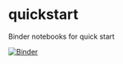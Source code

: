 # quickstart
Binder notebooks for quick start

[![Binder](https://mybinder.org/badge_logo.svg)](https://mybinder.org/v2/gh/pypm/binder/master?filepath=ipypm-quickstart.ipynb)

